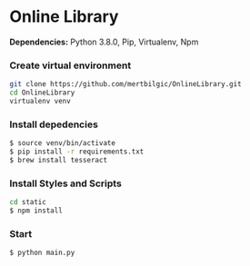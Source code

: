 # Online Library

**Dependencies:** Python 3.8.0, Pip, Virtualenv, Npm

### Create virtual environment 

```sh
git clone https://github.com/mertbilgic/OnlineLibrary.git
cd OnlineLibrary
virtualenv venv
```

### Install depedencies

```sh
$ source venv/bin/activate
$ pip install -r requirements.txt
$ brew install tesseract
```

### Install Styles and Scripts

```sh
cd static
$ npm install
```
### Start

```sh
$ python main.py 
```
